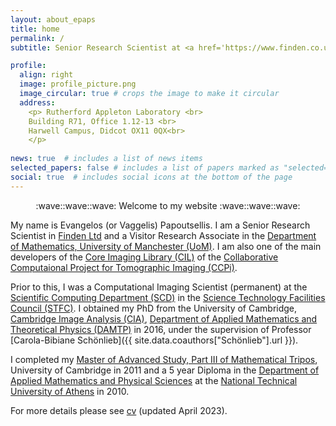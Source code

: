 ```yaml
---
layout: about_epaps
title: home
permalink: /
subtitle: Senior Research Scientist at <a href='https://www.finden.co.uk/'>Finden Ltd</a>

profile:
  align: right
  image: profile_picture.png
  image_circular: true # crops the image to make it circular
  address: 
    <p> Rutherford Appleton Laboratory <br>
    Building R71, Office 1.12-13 <br>
    Harwell Campus, Didcot OX11 0QX<br>
    </p>
  
news: true  # includes a list of news items
selected_papers: false # includes a list of papers marked as "selected={true}"
social: true  # includes social icons at the bottom of the page
---
```


<p style="text-align: center;">:wave::wave::wave: Welcome to my website :wave::wave::wave:</p> 

My name is Evangelos (or Vaggelis) Papoutsellis. I am a Senior Research Scientist in [Finden Ltd](https://www.finden.co.uk/) and a Visitor Research Associate in the [Department of Mathematics, University of Manchester (UoM)](https://www.maths.manchester.ac.uk/). I am also one of the main developers of the [Core Imaging Library (CIL)](https://github.com/TomographicImaging/CIL) of the [Collaborative Computaional Project for Tomographic Imaging (CCPi)](https://ccpi.ac.uk/).

Prior to this, I was a Computational Imaging Scientist (permanent) at the [Scientific Computing Department (SCD)](https://www.scd.stfc.ac.uk/Pages/home.aspx) in the [Science Technology Facilities Council (STFC)](https://stfc.ukri.org/). I obtained my PhD from the University of Cambridge, [Cambridge Image Analysis (CIA)](http://www.damtp.cam.ac.uk/research/cia/cambridge-image-analysis), [Department of Applied Mathematics and Theoretical Physics (DAMTP)](https://www.damtp.cam.ac.uk/) in 2016, under the supervision of Professor [Carola-Bibiane Schönlieb]({{ site.data.coauthors["Schönlieb"].url }}).

I completed my [Master of Advanced Study, Part III of Mathematical Tripos](https://www.maths.cam.ac.uk/postgrad/part-iii/prospective.html), University of Cambridge in 2011 and a 5 year Diploma in the [Department of Applied Mathematics and Physical Sciences](http://semfe.ntua.gr/en/) at the [National Technical University of Athens](https://www.ntua.gr/en/) in 2010.

For more details please see [cv](https://epapoutsellis.github.io/cv/) (updated April 2023).

